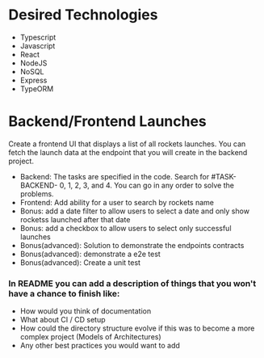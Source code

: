 # Desired Technologies
* Typescript
* Javascript
* React
* NodeJS
* NoSQL
* Express
* TypeORM

# Backend/Frontend Launches

Create a frontend UI that displays a list of all rockets launches.
You can fetch the launch data at the endpoint that you will create in the backend project.

* Backend: The tasks are specified in the code. Search for #TASK-BACKEND- 0, 1, 2, 3, and 4. You can go in any order to solve the problems.
* Frontend: Add ability for a user to search by rockets name
* Bonus: add a date filter to allow users to select a date and only show rocketss launched after that date
* Bonus: add a checkbox to allow users to select only successful launches
* Bonus(advanced): Solution to demonstrate the endpoints contracts
* Bonus(advanced): demonstrate a e2e test
* Bonus(advanced): Create a unit test

### In README you can add a description of things that you won't have a chance to finish like:

* How would you think of documentation
* What about CI / CD setup
* How could the directory structure evolve if this was to become a more complex project (Models of Architectures)
* Any other best practices you would want to add